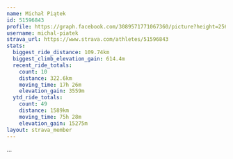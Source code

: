 ```yaml
---
name: Michał Piątek
id: 51596843
profile: https://graph.facebook.com/3089571771067360/picture?height=256&width=256
username: michal-piatek
strava_url: https://www.strava.com/athletes/51596843
stats:
  biggest_ride_distance: 109.74km
  biggest_climb_elevation_gain: 614.4m
  recent_ride_totals:
    count: 10
    distance: 322.6km
    moving_time: 17h 26m
    elevation_gain: 3559m
  ytd_ride_totals:
    count: 49
    distance: 1589km
    moving_time: 75h 28m
    elevation_gain: 15275m
layout: strava_member
--- 
```

...

